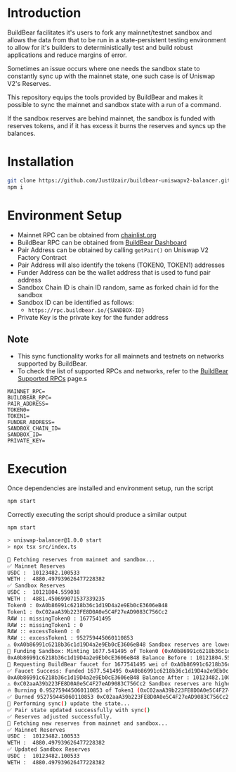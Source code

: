 # Introduction

BuildBear facilitates it's users to fork any mainnet/testnet sandbox and allows the data from that to be run in a state-persistent testing environment to allow for it's builders to deterministically test and build robust applications and reduce margins of error.

Sometimes an issue occurs where one needs the sandbox state to constantly sync up with the mainnet state, one such case is of Uniswap V2's Reserves.

This repository equips the tools provided by BuildBear and makes it possible to sync the mainnet and sandbox state with a run of a command.

If the sandbox reserves are behind mainnet, the sandbox is funded with reserves tokens, and if it has excess it burns the reserves and syncs up the balances.

# Installation

```bash
git clone https://github.com/JustUzair/buildbear-uniswapv2-balancer.git
npm i
```

# Environment Setup

- Mainnet RPC can be obtained from [chainlist.org](https://chainlist.org)
- BuildBear RPC can be obtained from [BuildBear Dashboard](https://app.buildbear.io)
- Pair Address can be obtained by calling `getPair()` on Uniswap V2 Factory Contract
- Pair Address will also identify the tokens (TOKEN0, TOKEN1) addresses
- Funder Address can be the wallet address that is used to fund pair address
- Sandbox Chain ID is chain ID random, same as forked chain id for the sandbox
- Sandbox ID can be identified as follows:
  - `https://rpc.buildbear.io/{SANDBOX-ID}`
- Private Key is the private key for the funder address

## Note

- This sync functionality works for all mainnets and testnets on networks supported by BuildBear.
- To check the list of supported RPCs and networks, refer to the [BuildBear Supported RPCs](https://app.buildbear.io) page.s

```
MAINNET_RPC=
BUILDBEAR_RPC=
PAIR_ADDRESS=
TOKEN0=
TOKEN1=
FUNDER_ADDRESS=
SANDBOX_CHAIN_ID=
SANDBOX_ID=
PRIVATE_KEY=
```

# Execution

Once dependencies are installed and environment setup, run the script

```bash
npm start
```

Correctly executing the script should produce a similar output

```bash
npm start

> uniswap-balancer@1.0.0 start
> npx tsx src/index.ts

🔄 Fetching reserves from mainnet and sandbox...
✅ Mainnet Reserves
USDC :  10123482.100533
WETH :  4880.497939626477228382
✅ Sandbox Reserves
USDC :  10121804.559038
WETH :  4881.450699071537339235
Token0 : 0xA0b86991c6218b36c1d19D4a2e9Eb0cE3606eB48
Token1 : 0xC02aaA39b223FE8D0A0e5C4F27eAD9083C756Cc2
RAW :: missingToken0 : 1677541495
RAW :: missingToken1 : 0
RAW :: excessToken0 : 0
RAW :: excessToken1 : 952759445060110853
⚠️ 0xA0b86991c6218b36c1d19D4a2e9Eb0cE3606eB48 Sandbox reserves are lower than mainnet! Minting additional tokens...
🚰 Funding Sandbox: Minting 1677.541495 of Token0 (0xA0b86991c6218b36c1d19D4a2e9Eb0cE3606eB48)
0xA0b86991c6218b36c1d19D4a2e9Eb0cE3606eB48 Balance Before : 10121804.559038
🚰 Requesting BuildBear faucet for 1677541495 wei of 0xA0b86991c6218b36c1d19D4a2e9Eb0cE3606eB48...
✅ Faucet Success: Funded 1677.541495 0xA0b86991c6218b36c1d19D4a2e9Eb0cE3606eB48 to 0xB4e16d0168e52d35CaCD2c6185b44281Ec28C9Dc
0xA0b86991c6218b36c1d19D4a2e9Eb0cE3606eB48 Balance After : 10123482.100533
⚠️ 0xC02aaA39b223FE8D0A0e5C4F27eAD9083C756Cc2 Sandbox reserves are higher than mainnet! Burning excess tokens...
🔥 Burning 0.952759445060110853 of Token1 (0xC02aaA39b223FE8D0A0e5C4F27eAD9083C756Cc2)
✅ Burned 952759445060110853 0xC02aaA39b223FE8D0A0e5C4F27eAD9083C756Cc2 tokens
🔄 Performing sync() update the state...
✅ Pair state updated successfully with sync()
✅ Reserves adjusted successfully.
🔄 Fetching new reserves from mainnet and sandbox...
✅ Mainnet Reserves
USDC :  10123482.100533
WETH :  4880.497939626477228382
✅ Updated Sandbox Reserves
USDC :  10123482.100533
WETH :  4880.497939626477228382
```
